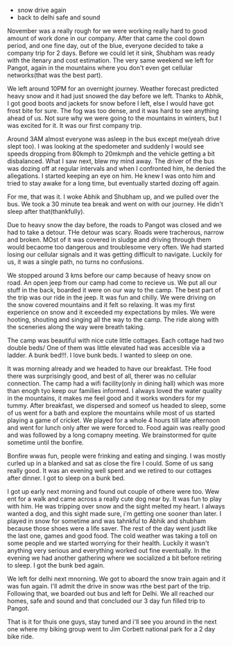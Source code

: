

- snow drive again
- back to delhi safe and sound

November was a really rough for we were working really hard to good amount of
work done in our company. After that came the cool down period, and one fine
day, out of the blue, everyone decided to take a company trip for 2 days. Before
we could let it sink, Shubham was ready with the itenary and cost estimation.
The very same weekend we left for Pangot, again in the mountains where you don't
even get cellular networks(that was the best part).

We left around 10PM for an overnight journey. Weather forecast predicted heavy
snow and it had just snowed the day before we left. Thanks to Abhik, I got good
boots and jackets for snow before I left, else I would have got frost bite for
sure. The fog was too dense, and it was hard to see anything ahead of us. Not
sure why we were going to the mountains in winters, but I was excited for it. It
was our first company trip. 

Around 3AM almost everyone was asleep in the bus except me(yeah drive slept
too). I was looking at the spedometer and suddenly I would see speeds dropping
from 80kmph to 20mkmph and the vehicle getting a bit disbalanced. What I saw
next, blew my mind away. The driver of the bus was dozing off at regular
intervals and when I confronted him, he denied the allegations. I started
keeping an eye on him. He knew I was onto him and tried to stay awake for a long
time, but eventually started dozing off again. 

For me, that was it. I woke Abhik and Shubham up, and we pulled over the bus. We
took a 30 minute tea break and went on with our journey. He didn't sleep after
that(thankfully). 

Due to heavy snow the day before, the roads to Pangot was closed and we had to
take a detour. THe detour was scary. Roads were tracherous, narrow and broken.
MOst of it was covered in sludge and driving through them would becaome too
dangerous and troublesome very often. We had started losing our cellular signals
and it was getting difficult to navigate. Luckily for us, it was a single path,
no turns no confusions.

We stopped around 3 kms before our camp because of heavy snow on road. An open
jeep from our camp had come to recieve us. We put all our stuff in the back,
boarded it were on our way to the camp. The best part of the trip was our ride
in the jeep. It was fun and chilly. We were driving on the snow covered
mountains and it felt so relaxing. It was my first experience on snow and it
exceeded my expectations by miles. We were hooting, shouting and singing all the
way to the camp. The ride along with the sceneries along the way were breath
taking.

The camp was beautiful with nice cute little cottages. Each cottage had two
double beds/ One of them was little elevated had was accesible via a ladder. A
bunk bed!!!. I love bunk beds. I wanted to sleep on one. 

It was morning already and we headed to have our breakfast. THe food there was
surprisingly good, and best of all, therer was no cellular connection. The camp
had a wifi facility(only in dining hall) which was more than enogh tyo keep our
families informed. I always loved the water quality in the mountains, it makes
me feel good and it works wonders for my tummy. After breakfast, we dispersed
and someof us headed to sleep, some of us went for a bath and explore the
mountains while most of us started playing a game of cricket. We played for a
whole 4 hours till late afternoon and went for lunch only after we were forced
to. Food again was really good and was followed by a long comapny meeting. We
brainstormed for quite sometime until the bonfire.

Bonfire wwas fun, people were frinking and eating and singing. I was mostly
curled up in a blanked and sat as close the fire I could. Some of us sang really
good. It was an evening well spent and we retired to our cottages after dinner.
I got to sleep on a bunk bed.

I got up early next morning and found out couple of othere were too. Wew ent for
a walk and came across a really cute dog near by. It was fun to play with him.
He was tripping over snow and the sight melted my heart. I always wanted a dog,
and this sight made sure, i'm getting one sooner than later. I played in snow
for sometime and was tahnkful to Abhik and shubham because those shoes were a
life saver. The rest of the day went jusdt like the last one, games and good
food. The cold weather was taking a toll on some people and we started worrying
for their health. Luckily it wasn't anything very serious and everything worked
out fine eventually. In the evening we had another gathering where we socialized a bit before
retiring to sleep. I got the bunk bed again.

We left for delhi next mnorning. We got to aboard the snow train again and it
was fun again. I'll admit the drive in snow was rthe best part of the trip.
Following that, we boarded out bus and left for Delhi. We all reached our homes,
safe and sound and that concluded our 3 day fun filled trip to Pangot.

That is it for thuis one guys, stay tuned and i'll see you around in the next
one where my biking group went to Jim Corbett national park for a 2 day bike ride.